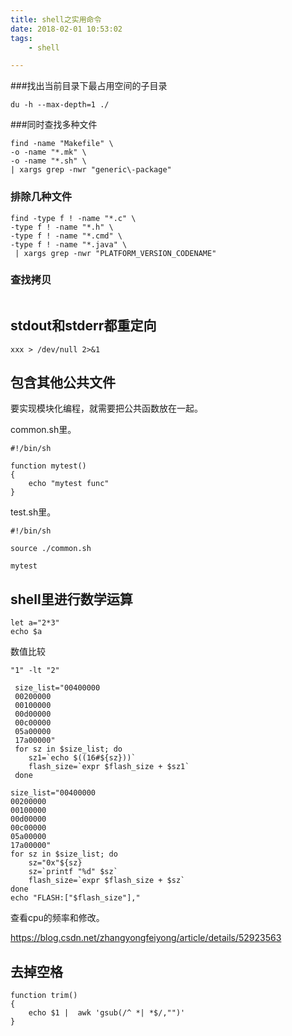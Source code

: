 ```yaml
---
title: shell之实用命令
date: 2018-02-01 10:53:02
tags:
	- shell

---
```


###找出当前目录下最占用空间的子目录

```
du -h --max-depth=1 ./
```

###同时查找多种文件

```
find -name "Makefile" \
-o -name "*.mk" \
-o -name "*.sh" \
| xargs grep -nwr "generic\-package"
```

### 排除几种文件

```
find -type f ! -name "*.c" \
-type f ! -name "*.h" \
-type f ! -name "*.cmd" \
-type f ! -name "*.java" \
 | xargs grep -nwr "PLATFORM_VERSION_CODENAME"
```

### 查找拷贝

```

```

## stdout和stderr都重定向

```
xxx > /dev/null 2>&1
```

## 包含其他公共文件

要实现模块化编程，就需要把公共函数放在一起。

common.sh里。

```
#!/bin/sh

function mytest()
{
	echo "mytest func"
}
```

test.sh里。

```
#!/bin/sh

source ./common.sh

mytest
```



## shell里进行数学运算

```
let a="2*3"
echo $a
```

数值比较

```
"1" -lt "2"
```

```
 size_list="00400000
 00200000
 00100000
 00d00000
 00c00000
 05a00000
 17a00000"
 for sz in $size_list; do
 	sz1=`echo $((16#${sz}))`
 	flash_size=`expr $flash_size + $sz1`
 done
```

```
size_list="00400000
00200000
00100000
00d00000
00c00000
05a00000
17a00000"
for sz in $size_list; do
	sz="0x"${sz}
	sz=`printf "%d" $sz`
	flash_size=`expr $flash_size + $sz`
done
echo "FLASH:["$flash_size"],"
```



查看cpu的频率和修改。

https://blog.csdn.net/zhangyongfeiyong/article/details/52923563



## 去掉空格

```
function trim() 
{ 
	echo $1 |  awk 'gsub(/^ *| *$/,"")'
}
```

